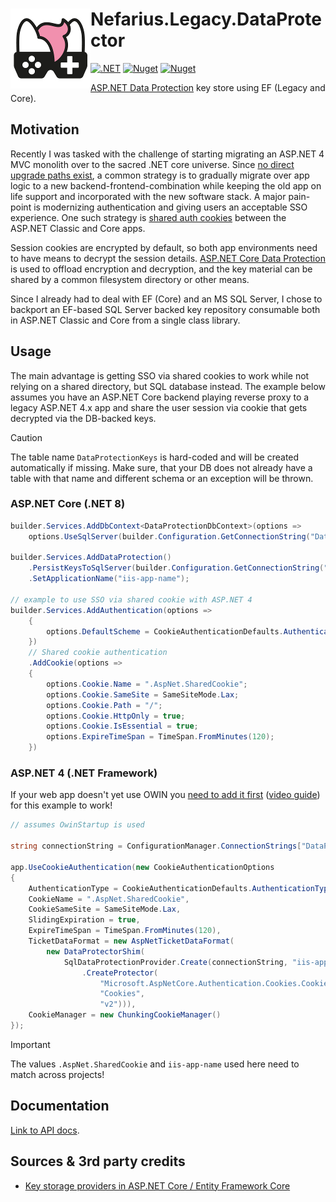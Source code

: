 # <img src="assets/NSS-128x128.png" align="left" />Nefarius.Legacy.DataProtector

[![.NET](https://github.com/nefarius/Nefarius.Legacy.DataProtector/actions/workflows/build.yml/badge.svg)](https://github.com/nefarius/Nefarius.Legacy.DataProtector/actions/workflows/build.yml)
[![Nuget](https://img.shields.io/nuget/v/Nefarius.Legacy.DataProtector)](https://www.nuget.org/packages/Nefarius.Legacy.DataProtector/)
[![Nuget](https://img.shields.io/nuget/dt/Nefarius.Legacy.DataProtector)](https://www.nuget.org/packages/Nefarius.Legacy.DataProtector/)

[ASP.NET Data Protection](https://learn.microsoft.com/en-us/aspnet/core/security/data-protection/introduction?view=aspnetcore-9.0)
key store using EF (Legacy and Core).

## Motivation

Recently I was tasked with the challenge of starting migrating an ASP.NET 4 MVC monolith over to the sacred .NET core
universe.
Since [no direct upgrade paths exist](https://learn.microsoft.com/en-us/aspnet/core/migration/proper-to-2x/?view=aspnetcore-9.0),
a common strategy is to gradually migrate over app logic to a new backend-frontend-combination while keeping the old app
on life support and incorporated with the new software stack.
A major pain-point is modernizing authentication and giving users an acceptable SSO experience.
One such strategy
is [shared auth cookies](https://learn.microsoft.com/en-us/aspnet/core/security/cookie-sharing?view=aspnetcore-9.0)
between the ASP.NET Classic and Core apps.

Session cookies are encrypted by default, so both app environments need to have means to decrypt the session
details.
[ASP.NET Core Data Protection](https://learn.microsoft.com/en-us/aspnet/core/security/data-protection/introduction?view=aspnetcore-9.0)
is used to offload encryption and decryption, and the key material can be shared by a common filesystem directory or
other means.

Since I already had to deal with EF (Core) and an MS SQL Server, I chose to backport an EF-based SQL Server backed key
repository consumable both in ASP.NET Classic and Core from a single class library.

## Usage

The main advantage is getting SSO via shared cookies to work while not relying on a shared directory, but SQL database
instead.
The example below assumes you have an ASP.NET Core backend playing reverse proxy to a legacy ASP.NET 4.x app
and share the user session via cookie that gets decrypted via the DB-backed keys.

> [!CAUTION]
> The table name `DataProtectionKeys` is hard-coded and will be created automatically if missing. Make sure, that your DB does not already have a table with that name and different schema or an exception will be thrown.

### ASP.NET Core (.NET 8)

```csharp
builder.Services.AddDbContext<DataProtectionDbContext>(options =>
    options.UseSqlServer(builder.Configuration.GetConnectionString("DataProtection")));

builder.Services.AddDataProtection()
    .PersistKeysToSqlServer(builder.Configuration.GetConnectionString("DataProtection")!)    
    .SetApplicationName("iis-app-name");

// example to use SSO via shared cookie with ASP.NET 4 
builder.Services.AddAuthentication(options =>
    {
        options.DefaultScheme = CookieAuthenticationDefaults.AuthenticationScheme;
    })
    // Shared cookie authentication
    .AddCookie(options =>
    {
        options.Cookie.Name = ".AspNet.SharedCookie";
        options.Cookie.SameSite = SameSiteMode.Lax;
        options.Cookie.Path = "/";
        options.Cookie.HttpOnly = true;
        options.Cookie.IsEssential = true;
        options.ExpireTimeSpan = TimeSpan.FromMinutes(120);
    })
```

### ASP.NET 4 (.NET Framework)

If your web app doesn't yet use OWIN you [need to add it first](https://learn.microsoft.com/en-us/aspnet/aspnet/overview/owin-and-katana/getting-started-with-owin-and-katana) ([video guide](https://www.youtube.com/watch?v=q5Tb5zZelxc&t=13s)) for this example to work!

```csharp
// assumes OwinStartup is used

string connectionString = ConfigurationManager.ConnectionStrings["DataProtection"].ConnectionString;

app.UseCookieAuthentication(new CookieAuthenticationOptions
{
    AuthenticationType = CookieAuthenticationDefaults.AuthenticationType,
    CookieName = ".AspNet.SharedCookie",
    CookieSameSite = SameSiteMode.Lax,
    SlidingExpiration = true,
    ExpireTimeSpan = TimeSpan.FromMinutes(120),
    TicketDataFormat = new AspNetTicketDataFormat(
        new DataProtectorShim(
            SqlDataProtectionProvider.Create(connectionString, "iis-app-name")
                .CreateProtector(
                    "Microsoft.AspNetCore.Authentication.Cookies.CookieAuthenticationMiddleware",
                    "Cookies",
                    "v2"))),
    CookieManager = new ChunkingCookieManager()
});
```

> [!IMPORTANT]
> The values `.AspNet.SharedCookie` and `iis-app-name` used here need to match across projects!

## Documentation

[Link to API docs](docs/index.md).

## Sources & 3rd party credits

- [Key storage providers in ASP.NET Core / Entity Framework Core](https://learn.microsoft.com/en-us/aspnet/core/security/data-protection/implementation/key-storage-providers?view=aspnetcore-8.0&tabs=visual-studio#entity-framework-core)
